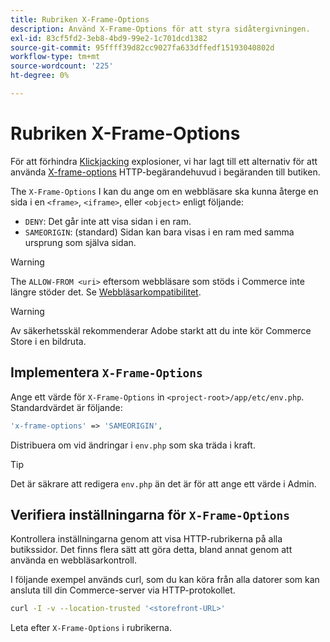```yaml
---
title: Rubriken X-Frame-Options
description: Använd X-Frame-Options för att styra sidåtergivningen.
exl-id: 83cf5fd2-3eb8-4bd9-99e2-1c701dcd1382
source-git-commit: 95ffff39d82cc9027fa633dffedf15193040802d
workflow-type: tm+mt
source-wordcount: '225'
ht-degree: 0%

---
```


# Rubriken X-Frame-Options

För att förhindra [Klickjacking](https://owasp.org/www-community/attacks/Clickjacking) explosioner, vi har lagt till ett alternativ för att använda [X-frame-options](https://datatracker.ietf.org/doc/html/rfc7034) HTTP-begärandehuvud i begäranden till butiken.

The `X-Frame-Options` I kan du ange om en webbläsare ska kunna återge en sida i en `<frame>`, `<iframe>`, eller `<object>` enligt följande:

- `DENY`: Det går inte att visa sidan i en ram.
- `SAMEORIGIN`: (standard) Sidan kan bara visas i en ram med samma ursprung som själva sidan.

>[!WARNING]
>
>The `ALLOW-FROM <uri>` eftersom webbläsare som stöds i Commerce inte längre stöder det. Se [Webbläsarkompatibilitet](https://developer.mozilla.org/en-US/docs/Web/HTTP/Headers/X-Frame-Options#browser_compatibility).

>[!WARNING]
>
>Av säkerhetsskäl rekommenderar Adobe starkt att du inte kör Commerce Store i en bildruta.

## Implementera `X-Frame-Options`

Ange ett värde för `X-Frame-Options` in `<project-root>/app/etc/env.php`. Standardvärdet är följande:

```php
'x-frame-options' => 'SAMEORIGIN',
```

Distribuera om vid ändringar i `env.php` som ska träda i kraft.

>[!TIP]
>
>Det är säkrare att redigera `env.php` än det är för att ange ett värde i Admin.

## Verifiera inställningarna för `X-Frame-Options`

Kontrollera inställningarna genom att visa HTTP-rubrikerna på alla butikssidor. Det finns flera sätt att göra detta, bland annat genom att använda en webbläsarkontroll.

I följande exempel används curl, som du kan köra från alla datorer som kan ansluta till din Commerce-server via HTTP-protokollet.

```bash
curl -I -v --location-trusted '<storefront-URL>'
```

Leta efter `X-Frame-Options` i rubrikerna.
